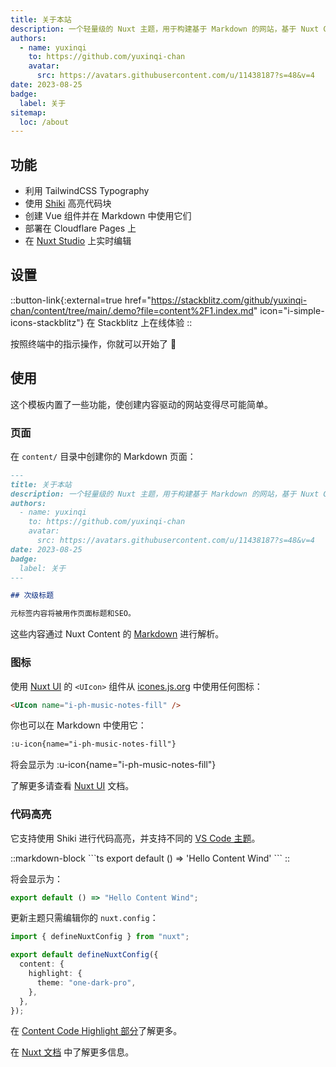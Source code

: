 ```yaml
---
title: 关于本站
description: 一个轻量级的 Nuxt 主题，用于构建基于 Markdown 的网站，基于 Nuxt Content 和 TailwindCSS ✨
authors:
  - name: yuxinqi
    to: https://github.com/yuxinqi-chan
    avatar:
      src: https://avatars.githubusercontent.com/u/11438187?s=48&v=4
date: 2023-08-25
badge:
  label: 关于
sitemap:
  loc: /about
---
```


## 功能

- 利用 TailwindCSS Typography
- 使用 [Shiki](https://shiki.matsu.io) 高亮代码块
- 创建 Vue 组件并在 Markdown 中使用它们
- 部署在 Cloudflare Pages 上
- 在 [Nuxt Studio](https://nuxt.studio) 上实时编辑

## 设置

::button-link{:external=true href="https://stackblitz.com/github/yuxinqi-chan/content/tree/main/.demo?file=content%2F1.index.md" icon="i-simple-icons-stackblitz"}
在 Stackblitz 上在线体验
::

按照终端中的指示操作，你就可以开始了 🚀

## 使用

这个模板内置了一些功能，使创建内容驱动的网站变得尽可能简单。

### 页面

在 `content/` 目录中创建你的 Markdown 页面：

```md [content/about.md]
---
title: 关于本站
description: 一个轻量级的 Nuxt 主题，用于构建基于 Markdown 的网站，基于 Nuxt Content 和 TailwindCSS ✨
authors:
  - name: yuxinqi
    to: https://github.com/yuxinqi-chan
    avatar:
      src: https://avatars.githubusercontent.com/u/11438187?s=48&v=4
date: 2023-08-25
badge:
  label: 关于
---

## 次级标题

元标签内容将被用作页面标题和SEO。
```

这些内容通过 Nuxt Content 的 [Markdown](https://content.nuxt.com/usage/markdown) 进行解析。

### 图标

使用 [Nuxt UI](https://ui.nuxt.com/components/icon) 的 `<UIcon>` 组件从 [icones.js.org](https://icones.js.org) 中使用任何图标：

```html
<UIcon name="i-ph-music-notes-fill" />
```

你也可以在 Markdown 中使用它：

```md
:u-icon{name="i-ph-music-notes-fill"}
```

将会显示为 :u-icon{name="i-ph-music-notes-fill"}

了解更多请查看 [Nuxt UI](https://ui.nuxt.com/components/icon) 文档。

### 代码高亮

它支持使用 Shiki 进行代码高亮，并支持不同的 [VS Code 主题](https://github.com/shikijs/shiki/blob/main/docs/themes.md#all-themes)。

::markdown-block
\`\`\`ts
export default () => 'Hello Content Wind'
\`\`\`
::

将会显示为：

```ts
export default () => "Hello Content Wind";
```

更新主题只需编辑你的 `nuxt.config`：

```ts
import { defineNuxtConfig } from "nuxt";

export default defineNuxtConfig({
  content: {
    highlight: {
      theme: "one-dark-pro",
    },
  },
});
```

在 [Content Code Highlight 部分](https://content.nuxt.com/get-started/configuration#highlight)了解更多。

在 [Nuxt 文档](https://nuxt.com/docs/getting-started/deployment) 中了解更多信息。

